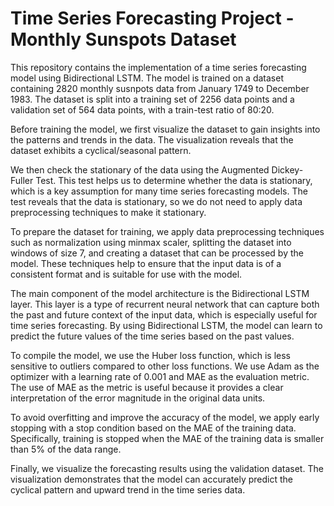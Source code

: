 # Time Series Forecasting Project - Monthly Sunspots Dataset
This repository contains the implementation of a time series forecasting model using Bidirectional LSTM. The model is trained on a dataset containing 2820 monthly susnpots data from January 1749 to December 1983. The dataset is split into a training set of 2256 data points and a validation set of 564 data points, with a train-test ratio of 80:20.

Before training the model, we first visualize the dataset to gain insights into the patterns and trends in the data. The visualization reveals that the dataset exhibits a cyclical/seasonal pattern.

We then check the stationary of the data using the Augmented Dickey-Fuller Test. This test helps us to determine whether the data is stationary, which is a key assumption for many time series forecasting models. The test reveals that the data is stationary, so we do not need to apply data preprocessing techniques to make it stationary.

To prepare the dataset for training, we apply data preprocessing techniques such as normalization using minmax scaler, splitting the dataset into windows of size 7, and creating a dataset that can be processed by the model. These techniques help to ensure that the input data is of a consistent format and is suitable for use with the model.

The main component of the model architecture is the Bidirectional LSTM layer. This layer is a type of recurrent neural network that can capture both the past and future context of the input data, which is especially useful for time series forecasting. By using Bidirectional LSTM, the model can learn to predict the future values of the time series based on the past values.

To compile the model, we use the Huber loss function, which is less sensitive to outliers compared to other loss functions. We use Adam as the optimizer with a learning rate of 0.001 and MAE as the evaluation metric. The use of MAE as the metric is useful because it provides a clear interpretation of the error magnitude in the original data units.

To avoid overfitting and improve the accuracy of the model, we apply early stopping with a stop condition based on the MAE of the training data. Specifically, training is stopped when the MAE of the training data is smaller than 5% of the data range.

Finally, we visualize the forecasting results using the validation dataset. The visualization demonstrates that the model can accurately predict the cyclical pattern and upward trend in the time series data.
